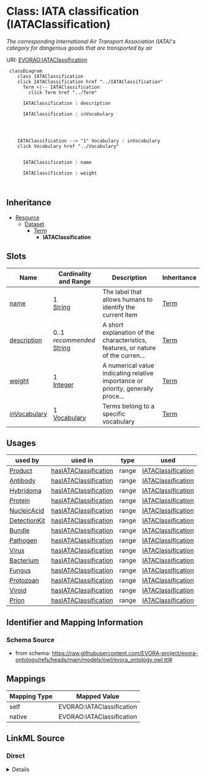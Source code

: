 

# Class: IATA classification (IATAClassification)


_The corresponding International Air Transport Association (IATA)'s category for dangerous goods that are transported by air_





URI: [EVORAO:IATAClassification](https://raw.githubusercontent.com/EVORA-project/evora-ontology/refs/heads/main/models/owl/evora_ontology.owl.ttl#IATAClassification)






```mermaid
 classDiagram
    class IATAClassification
    click IATAClassification href "../IATAClassification"
      Term <|-- IATAClassification
        click Term href "../Term"
      
      IATAClassification : description
        
      IATAClassification : inVocabulary
        
          
    
    
    IATAClassification --> "1" Vocabulary : inVocabulary
    click Vocabulary href "../Vocabulary"

        
      IATAClassification : name
        
      IATAClassification : weight
        
      
```





## Inheritance
* [Resource](Resource.md)
    * [Dataset](Dataset.md)
        * [Term](Term.md)
            * **IATAClassification**



## Slots

| Name | Cardinality and Range | Description | Inheritance |
| ---  | --- | --- | --- |
| [name](name.md) | 1 <br/> [String](String.md) | The label that allows humans to identify the current item | [Term](Term.md) |
| [description](description.md) | 0..1 _recommended_ <br/> [String](String.md) | A short explanation of the characteristics, features, or nature of the curren... | [Term](Term.md) |
| [weight](weight.md) | 1 <br/> [Integer](Integer.md) | A numerical value indicating relative importance or priority, generally proce... | [Term](Term.md) |
| [inVocabulary](inVocabulary.md) | 1 <br/> [Vocabulary](Vocabulary.md) | Terms belong to a specific vocabulary | [Term](Term.md) |





## Usages

| used by | used in | type | used |
| ---  | --- | --- | --- |
| [Product](Product.md) | [hasIATAClassification](hasIATAClassification.md) | range | [IATAClassification](IATAClassification.md) |
| [Antibody](Antibody.md) | [hasIATAClassification](hasIATAClassification.md) | range | [IATAClassification](IATAClassification.md) |
| [Hybridoma](Hybridoma.md) | [hasIATAClassification](hasIATAClassification.md) | range | [IATAClassification](IATAClassification.md) |
| [Protein](Protein.md) | [hasIATAClassification](hasIATAClassification.md) | range | [IATAClassification](IATAClassification.md) |
| [NucleicAcid](NucleicAcid.md) | [hasIATAClassification](hasIATAClassification.md) | range | [IATAClassification](IATAClassification.md) |
| [DetectionKit](DetectionKit.md) | [hasIATAClassification](hasIATAClassification.md) | range | [IATAClassification](IATAClassification.md) |
| [Bundle](Bundle.md) | [hasIATAClassification](hasIATAClassification.md) | range | [IATAClassification](IATAClassification.md) |
| [Pathogen](Pathogen.md) | [hasIATAClassification](hasIATAClassification.md) | range | [IATAClassification](IATAClassification.md) |
| [Virus](Virus.md) | [hasIATAClassification](hasIATAClassification.md) | range | [IATAClassification](IATAClassification.md) |
| [Bacterium](Bacterium.md) | [hasIATAClassification](hasIATAClassification.md) | range | [IATAClassification](IATAClassification.md) |
| [Fungus](Fungus.md) | [hasIATAClassification](hasIATAClassification.md) | range | [IATAClassification](IATAClassification.md) |
| [Protozoan](Protozoan.md) | [hasIATAClassification](hasIATAClassification.md) | range | [IATAClassification](IATAClassification.md) |
| [Viroid](Viroid.md) | [hasIATAClassification](hasIATAClassification.md) | range | [IATAClassification](IATAClassification.md) |
| [Prion](Prion.md) | [hasIATAClassification](hasIATAClassification.md) | range | [IATAClassification](IATAClassification.md) |






## Identifier and Mapping Information







### Schema Source


* from schema: https://raw.githubusercontent.com/EVORA-project/evora-ontology/refs/heads/main/models/owl/evora_ontology.owl.ttl#




## Mappings

| Mapping Type | Mapped Value |
| ---  | ---  |
| self | EVORAO:IATAClassification |
| native | EVORAO:IATAClassification |







## LinkML Source

<!-- TODO: investigate https://stackoverflow.com/questions/37606292/how-to-create-tabbed-code-blocks-in-mkdocs-or-sphinx -->

### Direct

<details>
```yaml
name: IATAClassification
description: The corresponding International Air Transport Association (IATA)'s category
  for dangerous goods that are transported by air
title: IATA classification
from_schema: https://raw.githubusercontent.com/EVORA-project/evora-ontology/refs/heads/main/models/owl/evora_ontology.owl.ttl#
is_a: Term

```
</details>

### Induced

<details>
```yaml
name: IATAClassification
description: The corresponding International Air Transport Association (IATA)'s category
  for dangerous goods that are transported by air
title: IATA classification
from_schema: https://raw.githubusercontent.com/EVORA-project/evora-ontology/refs/heads/main/models/owl/evora_ontology.owl.ttl#
is_a: Term
attributes:
  name:
    name: name
    description: The label that allows humans to identify the current item
    title: name
    comments:
    - 'The title of the item should be as short and descriptive as possible. E.g.
      for virus products it should basically be based on the following Pattern:

      "Virus name", "virus host type", "collection year", "country of collection"
      ex "suspected epidemiological origin", "genotype", "strain", "variant name or
      specific feature"'
    from_schema: https://raw.githubusercontent.com/EVORA-project/evora-ontology/refs/heads/main/models/owl/evora_ontology.owl.ttl#
    exact_mappings:
    - dct:title
    close_mappings:
    - rdfs:label
    rank: 1000
    alias: name
    owner: IATAClassification
    domain_of:
    - Term
    - DataService
    - Catalogue
    - PersonOrOrganization
    - ProductOrService
    - File
    - ContactPoint
    - License
    - Certification
    range: string
    required: true
    multivalued: false
  description:
    name: description
    description: A short explanation of the characteristics, features, or nature of
      the current item
    title: description
    comments:
    - 'Describe this item in few lines. This description will serve as a summary to
      present the item.

      '
    from_schema: https://raw.githubusercontent.com/EVORA-project/evora-ontology/refs/heads/main/models/owl/evora_ontology.owl.ttl#
    exact_mappings:
    - dct:description
    rank: 1000
    alias: description
    owner: IATAClassification
    domain_of:
    - Term
    - DataService
    - Catalogue
    - PersonOrOrganization
    - ProductOrService
    - File
    - ContactPoint
    - License
    - Certification
    range: string
    required: false
    recommended: true
    multivalued: false
  weight:
    name: weight
    description: A numerical value indicating relative importance or priority, generally
      processed in ascending order. This weight helps prioritize content when organizing
      or processing data. Its value can be negative, with a default set to 0
    title: weight
    from_schema: https://raw.githubusercontent.com/EVORA-project/evora-ontology/refs/heads/main/models/owl/evora_ontology.owl.ttl#
    close_mappings:
    - adms:status
    rank: 1000
    ifabsent: int(0)
    alias: weight
    owner: IATAClassification
    domain_of:
    - Term
    - DataProvider
    range: integer
    required: true
    multivalued: false
  inVocabulary:
    name: inVocabulary
    description: Terms belong to a specific vocabulary
    title: in Vocabulary
    from_schema: https://raw.githubusercontent.com/EVORA-project/evora-ontology/refs/heads/main/models/owl/evora_ontology.owl.ttl#
    close_mappings:
    - wdp:P972
    rank: 1000
    alias: inVocabulary
    owner: IATAClassification
    domain_of:
    - Term
    range: Vocabulary
    required: true
    multivalued: false

```
</details>